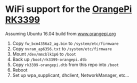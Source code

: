 # WiFi support for the [OrangePi RK3399](http://www.orangepi.org/Orange%20Pi%20RK3399/)

Assuming Ubuntu 16.04 build from www.orangepi.org

1. Copy `fw_bcm4356a2_ag.bin` to `/system/etc/firmware`
1. Copy `nvram_ap6356.txt` to `/system/etc/firmware`
1. Mount `/dev/mmcblk1p6` to `/boot`
1. Back up `/boot/rk3399-orangepi.dtb`
1. Copy `rk3399-orangepi.dtb` from this repo into `/boot`
1. Reboot
1. Set up wpa_supplicant, dhclient, NetworkManager, etc...
